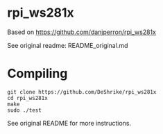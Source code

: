 # rpi_ws281x

Based on https://github.com/danjperron/rpi_ws281x

See original readme: README_original.md

# Compiling

```console
git clone https://github.com/DeShrike/rpi_ws281x
cd rpi_ws281x
make
sudo ./test
```

See original README for more instructions.
